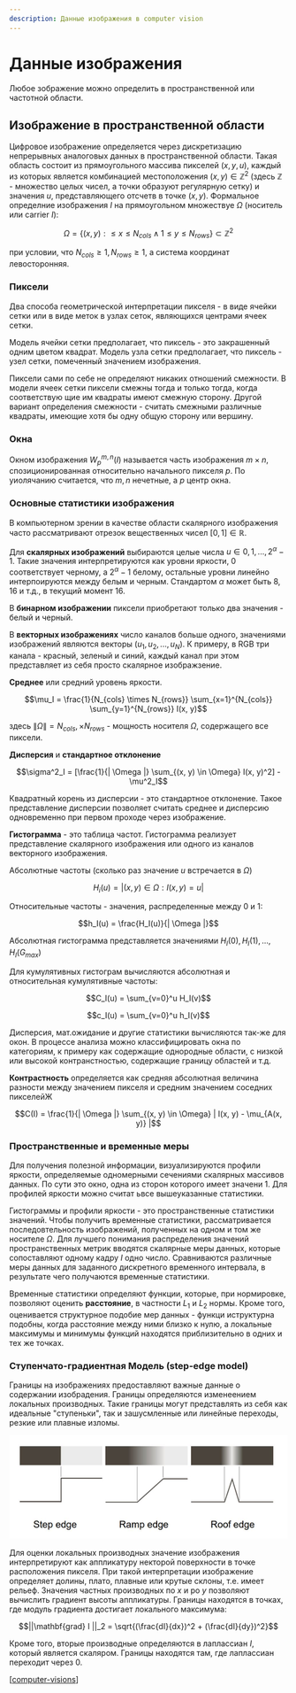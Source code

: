 ```yaml
---
description: Данные изображения в computer vision
---
```

# Данные изображения

Любое зображение можно определить в пространственной или частотной области.

## Изображение в пространственной области

Цифровое изображение определяется через дискретизацию непрерывных аналоговых данных в пространственной области. Такая область состоит из прямоугольного массива пикселей $(x, y, u)$, каждый из которых является комбинацией местоположения $(x, y) \in \mathbb{Z}^2$ (здесь $\mathbb{Z}$ - множество целых чисел, а точки образуют регулярную сетку) и значения $u$, представляющего отсчетв в точке $(x, y)$. Формальное определние изображения $I$ на прямоугольном множествуе $\Omega$ (носитель или carrier $I$):

$$\Omega = \{(x, y) : \leq x \leq N_{cols} \wedge 1 \leq y \leq N_{rows}\} \subset \mathbb{Z}^2$$

при условии, что $N_{cols} \geq 1, N_{rows} \geq 1$, а система координат левосторонняя.

### Пиксели

Два способа геометрической интерпретации пикселя - в виде ячейки сетки или в виде меток в узлах сеток, являющихся центрами ячеек сетки.

Модель ячейки сетки предполагает, что пиксель - это закрашенный одним цветом квадрат. Модель узла сетки предполагает, что пиксель - узел сетки, помеченный значением изображения.

Пиксели сами по себе не определяют никаких отношений смежности. В модели ячеек сетки пиксели смежны тогда и только тогда, когда соответствую щие им квадраты имеют смежную сторону. Другой вариант определения смежности - считать смежными различные квадраты, имеющие хотя бы одну общую сторону или вершину.

### Окна

Окном изображения $W_p^{m, n}(I)$ называется часть изображения $m \times n$, спозиционированная относительно начального пикселя $p$. По уиолячанию считается, что $m, n$ нечетные, а $p$ центр окна.

### Основные статистики изображения

В компьютерном зрении в качестве области скалярного изображения часто рассматривают отрезок вещественных чисел $[0, 1] \in \mathbb{R}$.

Для **скалярных изображений** выбираются целые числа $u \in {0, 1, ..., 2^{\alpha} - 1}$. Такие значения интерпретируются как уровни яркости, 0 соответствует черному, а $2^{\alpha} - 1$ белому, остальные уровни линейно интерпоируются между белым и черным. Стандартом $\alpha$ может быть 8, 16 и т.д., в текущий момент 16.

В **бинарном изображении** пиксели приобретают только два значения - белый и черный.

В **векторных изображениях** число каналов больше одного, значениями изображений являются векторы $(u_1, u_2, ..., u_{N})$. К примеру, в RGB три канала - красный, зеленый и синий, каждый канал при этом представляет из себя просто скалярное изображзение.

**Среднее** или средний уровень яркости.

$$\mu_I = \frac{1}{N_{cols} \times N_{rows}} \sum_{x=1}^{N_{cols}} \sum_{y=1}^{N_{rows}} I(x, y)$$

здесь $\| \Omega \| = N_{cols}, \times N_{rows}$ - мощность носителя $\Omega$, содержащего все пиксели.

**Дисперсия** и **стандартное отклонение**

$$\sigma^2_I = [\frac{1}{| \Omega |} \sum_{(x, y) \in \Omega} I(x, y)^2] - \mu^2_I$$

Квадратный корень из дисперсии - это стандартное отклонение. Такое представление дисперсии позволяет считать среднее и дисперсию одновременно при первом проходе через изображение.

**Гистограмма** - это таблица частот. Гистограмма реализует представление скалярного изображения или одного из каналов векторного изображения.

Абсолютные частоты (сколько раз значение $u$ встречается в $\Omega$)

$$H_i(u) = |{(x, y) \in \Omega : I(x, y) = u}|$$

Относительные частоты - значения, распределенные между 0 и 1:

$$h_I(u) = \frac{H_I(u)}{| \Omega |}$$

Абсолютная гистограмма представляется значениями $H_I(0), H_I(1), ..., H_I(G_{max})$

Для кумулятивных гистограм вычисляются абсолютная и относительная кумулятивные частоты:

$$C_I(u) = \sum_{v=0}^u H_I(v)$$

$$c_I(u) = \sum_{v=0}^u h_I(v)$$

Дисперсия, мат.ожидание и другие статистики вычисляются так-же для окон. В процессе анализа можно классифицировать окна по категориям, к примеру как содержащие однородные области, с низкой или высокой контранстностью, содержащие границу областей и т.д.

**Контрастность** определяется как средняя абсолютная величина разности между значением пикселя и средним значением соседних пикселейЖ

$$C(I) = \frac{1}{| \Omega |} \sum_{(x, y) \in \Omega} | I(x, y) - \mu_{A(x, y)} |$$

### Пространственные и временные меры

Для получения полезной информации, визуализируются профили яркости, определяемые одномерными сечениями скалярных массивов данных. По сути это окно, одна из сторон которого имеет значени 1. Для профилей яркости можно считат ьвсе вышеуказанные статистики.

Гистограммы и профили яркости - это пространственные статистики значений. Чтобы получить временные статистики, рассматривается последовтельность изображений, полученных на одном и том же носителе $\Omega$. Для лучшего понимания распределения значений пространственных метрик вводятся скалярные меры данных, которые сопоставляют одному кадру $I$ одно число. Сравниваются различные меры данных для заданного дискретного временного интервала, в результате чего получаются временные статистики.

Временные статистики определяют функции, которые, при нормировке, позволяют оценить **расстояние**, в частности $L_1$ и $L_2$ нормы. Кроме того, оценивается структурное подобие мер данных - функци иструктурна подобны, когда расстояние между ними близко к нулю, а локальные максимумы и минимумы функций находятся приблизительно в одних и тех же точках.

### Ступенчато-градиентная Модель (step-edge model)

Границы на изображениях предоставляют важные данные о содержании изобрадения. Границы определяются изменеением локальных производных. Такие границы могут представлять из себя как идеальные "ступеньки", так и зашусмленные или линейные переходы, резкие или плавные изломы.

![step-edge model](../attachments/2021-05-17-01-04-42.png)

Для оценки локальных производных значение изображения интерпретируют как аппликатуру некторой поверхности в точке расположения пикселя. При такой интерпретации изображение определяет долины, плато, плавные или крутые склоны, т.е. имеет рельеф. Значения частных производных по $x$ и ро $y$ позволяют вычислить градиент высоты аппликатуры. Границы находятся в точках, где модуль градиента достигает локального максимума:

$$||\mathbf{grad} I ||_2 = \sqrt{(\frac{dI}{dx})^2 + (\frac{dI}{dy})^2}$$

Кроме того, вторые производные определяются в лаплассиан $I$, который является скаляром. Границы находятся там, где лаплассиан переходит через 0.

[[computer-visions]]

[//begin]: # "Autogenerated link references for markdown compatibility"
[computer-visions]: ../lists/computer-visions "Computer visions"
[//end]: # "Autogenerated link references"